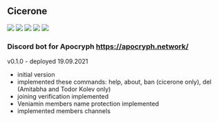 ## Cicerone
[![](https://img.shields.io/github/pipenv/locked/python-version/ciripel/Veniamin)]() [![](https://img.shields.io/github/pipenv/locked/dependency-version/ciripel/Veniamin/discord-py)]() [![](https://img.shields.io/github/license/ciripel/Veniamin)](LICENSE) [![](https://img.shields.io/github/issues/ciripel/Veniamin)](https://github.com/ciripel/Veniamin/issues) [![](https://img.shields.io/github/issues-closed/ciripel/cicerone)](https://github.com/ciripel/Veniamin/issues)
### Discord bot for Apocryph https://apocryph.network/


v0.1.0 - deployed 19.09.2021
- initial version
- implemented these commands:
  help, about, ban (cicerone only), del (Amitabha and Todor Kolev only)
- joining verification implemented
- Veniamin members name protection implemented
- implemented members channels
